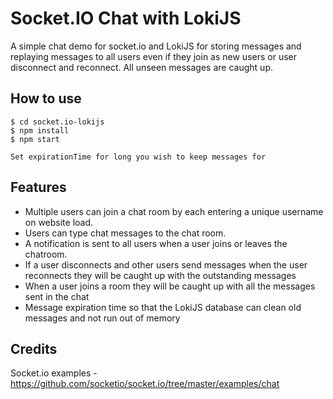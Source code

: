 
# Socket.IO Chat with LokiJS

A simple chat demo for socket.io and LokiJS for storing messages and replaying messages to all users even if they join as new users or user disconnect and reconnect. 
All unseen messages are caught up.

## How to use

```
$ cd socket.io-lokijs
$ npm install
$ npm start
```
```
Set expirationTime for long you wish to keep messages for
```

## Features

- Multiple users can join a chat room by each entering a unique username
on website load.
- Users can type chat messages to the chat room.
- A notification is sent to all users when a user joins or leaves
the chatroom.
- If a user disconnects and other users send messages when the user reconnects they will be caught up with the outstanding messages
- When a user joins a room they will be caught up with all the messages sent in the chat 
- Message expiration time so that the LokiJS database can clean old messages and not run out of memory

## Credits
Socket.io examples - https://github.com/socketio/socket.io/tree/master/examples/chat